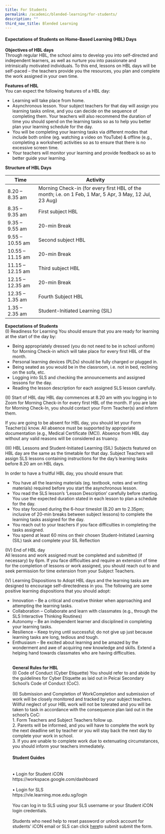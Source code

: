 ```yaml
---
title: For Students
permalink: /academic/blended-learning/for-students/
description: ""
third_nav_title: Blended Learning
---
```

<h4><strong>Expectations of Students on Home-Based Learning (HBL) Days</strong></h4>
<b>Objectives of HBL days</b><br>
Through regular HBL, the school aims to develop you into self-directed and independent learners, as well as nurture you into passionate and intrinsically motivated individuals. To this end, lessons on HBL days will be self-paced – the teachers provide you the resources, you plan and complete the work  assigned in your own time.<br>

<b>Features of HBL</b><br>
You can expect the following features of a HBL day:<br>
<ul>
<li>Learning will take place from home.</li>
<li>Asynchronous lesson. Your subject teachers for that day           will assign you learning tasks online, and you can decide             on the sequence of completing them. Your teachers will             also recommend the duration of time you should spend on         the learning tasks so as to help you better plan your                   learning schedule for the day.</li>
<li>You will be completing your learning tasks via different modes that include both online (eg. watching a video on YouTube) &amp; offline (e.g., completing a worksheet) activities so as to ensure that there is no excessive screen time.</li>
<li>Your teachers will monitor your learning and provide feedback so as to better guide your learning.</li></ul>

<b>Structure of HBL Days</b><br>


| Time | Activity | |
| ----------- | -------- | -------- |
| 8.20 – 8.35 am    | Morning Check-in (for every first HBL of the month; i.e. on 1 Feb, 1 Mar, 5 Apr, 3 May, 12 Jul, 23 Aug)    |     |
8.35 – 9.35 am   | First subject HBL    |     |
9.35 – 9.55 am   | 20-min Break    |     |
9.55 – 10.55 am   | Second subject HBL    |     |
10.55 – 11.15 am   | 20-min Break    |     |
11.15 – 12.15 am    | Third subject HBL    |     |
12.15 – 12.35 am      | 20-min Break    |     |
12.35 – 1.35 am      | Fourth Subject HBL    |     |
1.35 – 2.35 am     | Student-Initiated Learning (SIL)    |     |<br> 

<b>Expectations of Students</b><br>
	(I)	Readiness for Learning
You should ensure that you are ready for learning at the start of the day by:<br>
<ul>
<li>Being appropriately dressed (you do not need to be in school uniform) for Morning Check-in which will take place for every first HBL of the month.</li> 
	<li>Personal learning devices (PLDs) should be fully charged or plugged in.</li>
	<li>Being seated as you would be in the classroom, i.e. not in bed, reclining on the sofa, etc.</li>
	<li>Logging into SLS and checking the announcements and assigned lessons for the day.</li>
	<li>Reading the lesson description for each assigned SLS lesson carefully.</li></ul>

(II)	Start of HBL day
HBL day commences at 8.20 am with you logging in to Zoom for Morning Check-in for every first HBL of the month. If you are late for Morning Check-In, you should contact your Form Teacher(s) and inform them.<br>

If you are going to be absent for HBL day, you should let your Form Teacher(s) know. All absence must be supported by appropriate documentation (e.g., Medical Certificate (MC)). Absence from
HBL day without any valid reasons will be considered as truancy.<br>

(III)	HBL Lessons and Student-Initiated Learning (SIL)
Subjects featured on HBL day are the same as the timetable for that day. Subject Teachers will
assign SLS lessons containing instructions for the day’s learning tasks before 8.20 am on HBL days.<br>

In order to have a fruitful HBL day, you should ensure that:<br>
<ul>
<li>You have all the learning materials (eg. textbook, notes and writing materials) required before you start the asynchronous lesson.</li>
<li>You read the SLS lesson’s ‘Lesson Description’ carefully before starting. You use the expected duration stated in each lesson to plan a schedule for the day.</li>
<li>You stay focused during the 6-hour timeslot (8.20 am to 2.35pm; inclusive of 20-min breaks between subject lessons) to complete the learning tasks assigned for the day.</li>
	<li>You reach out to your teachers if you face difficulties in completing the tasks assigned.</li>
<li>You spend at least 60 mins on their chosen Student-Initiated Learning (SIL) task and complete your SIL Reflection</li></ul>

(IV)	End of HBL day<br>
All lessons and work assigned must be completed and submitted (if necessary) by 6pm. If you face difficulties and require an extension of time for the completion of lessons or work assigned, you should reach out to and seek permission for time extension from your Subject Teachers.<br>

(V)	Learning Dispositions to Adopt
HBL days and the learning tasks are designed to encourage self-directedness in you. The following are some positive learning dispositions that you should adopt:<br>
<ul>
<li>Innovation – Be a critical and creative thinker when approaching and attempting the learning tasks. </li>
<li>Collaboration – Collaborate and learn with classmates (e.g., through the SLS Interactive Thinking Routines)</li>
	<li>Autonomy – Be an independent learner and disciplined in completing your learning tasks.</li>
<li>Resilience – Keep trying until successful; do not give up just because learning tasks are long, tedious and tough. </li>
<li>Enthusiasm – Be excited about learning and be amazed by the wonderment and awe of acquiring new knowledge and skills. Extend a helping hand towards classmates who are having difficulties.</li><br>
	
	


<p><b>General Rules for HBL</b><br>
(I)	Code of Conduct (Cyber Etiquette)
You should refer to and abide by the guidelines for Cyber Etiquette as laid out in Peicai Secondary School’s Code of Conduct (CoC).<br><br>(II)	Submission and Completion of WorkCompletion and submission of work will be closely monitored and tracked by your subject teachers. Willful neglect of your HBL work will not be tolerated and you will be taken to task in accordance with the consequence plan laid out in the school’s CoC:<br>1.	Form Teachers and Subject Teachers follow up.<br>2.	Parents will be informed, and you will have to complete the work by the next deadline set by teacher or you will stay back the next day to complete your work in school.<br>3.	If you are unable to complete work due to extenuating circumstances, you should inform your teachers immediately.<br>
<h4><strong>Student Guides</strong></h4><br>	
	•	Login for Student iCON<br>	https://workspace.google.com/dashboard<br><br>
•	Login for SLS<br>
	 https://vle.learning.moe.edu.sg/login <br><br>
You can log in to SLS using your SLS username or your Student iCON login credentials. <br><br>
Students who need help to reset password or unlock account for students' iCON email or SLS can click  
<a href="https://www.form.gov.sg/610c7f6b22cd6800125e3a6a/" target="\_blank" rel="noopener">here</a>to submit submit the form.
<br/>
</p><br>
<p><br></p>
</ul>